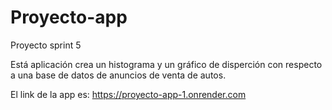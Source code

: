 # Proyecto-app
Proyecto sprint 5

Está aplicación crea un histograma y un gráfico de disperción con respecto a una base de datos de anuncios de venta de autos.

El link de la app es: https://proyecto-app-1.onrender.com
